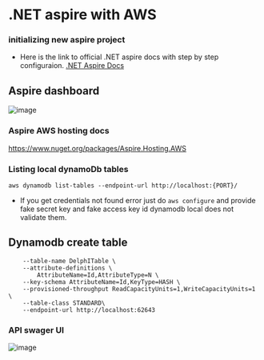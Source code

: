 # .NET aspire with AWS
### initializing new aspire project
+ Here is the link to official .NET aspire docs with step by step configuraion. [.NET Aspire Docs](https://learn.microsoft.com/en-us/dotnet/aspire/get-started/aspire-overview)
## Aspire dashboard
![image](https://github.com/PHIDELIST/aspire-dotnet/assets/64526896/003b7179-3b79-4aa0-be6f-bad71f373272)

### Aspire AWS hosting docs
https://www.nuget.org/packages/Aspire.Hosting.AWS

### Listing local dynamoDb tables
 ```aws dynamodb list-tables --endpoint-url http://localhost:{PORT}/```

 + If you get credentials not found error just do ```aws configure``` and provide fake secret key and fake access key id dynamodb local does not validate them.
## Dynamodb create table 
``` aws dynamodb create-table \
    --table-name DelphITable \
    --attribute-definitions \
        AttributeName=Id,AttributeType=N \
    --key-schema AttributeName=Id,KeyType=HASH \
    --provisioned-throughput ReadCapacityUnits=1,WriteCapacityUnits=1 \
    --table-class STANDARD\
    --endpoint-url http://localhost:62643
```

### API swager UI
![image](https://github.com/PHIDELIST/aspire-dotnet/assets/64526896/be922401-d4d2-469d-8768-598b4b9e3895)
